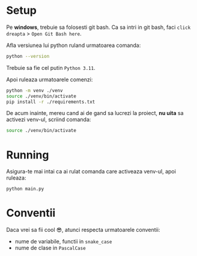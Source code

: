 # Setup

Pe **windows**, trebuie sa folosesti git bash. Ca sa intri in git bash, faci
`click dreapta` > `Open Git Bash here`.

Afla versiunea lui python ruland urmatoarea comanda:

```sh
python --version
```

Trebuie sa fie cel putin `Python 3.11`.

Apoi ruleaza urmatoarele comenzi:

```sh
python -m venv ./venv
source ./venv/bin/activate
pip install -r ./requirements.txt
```

De acum inainte, mereu cand ai de gand sa lucrezi la proiect, **nu uita** sa
activezi venv-ul, scriind comanda:

```sh
source ./venv/bin/activate
```

# Running

Asigura-te mai intai ca ai rulat comanda care activeaza venv-ul, apoi ruleaza:

```sh
python main.py
```

# Conventii

Daca vrei sa fii cool 😎, atunci respecta urmatoarele conventii:

- nume de variabile, functii in `snake_case`
- nume de clase in `PascalCase`
